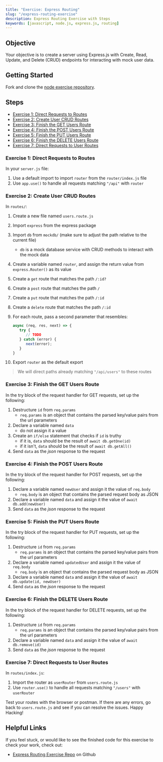 ```yaml
---
title: "Exercise: Express Routing"
slug: "/express-routing-exercise"
description: Express Routing Exercise with Steps
keywords: [javascript, node.js, express.js, routing]
---
```


## Objective

Your objective is to create a server using Express.js with Create, Read, Update, and Delete (CRUD) endpoints for interacting with mock user data.

## Getting Started

Fork and clone the [node exercise repository](https://github.com/Bryantellius/node-exercise).

## Steps

- [Exercise 1: Direct Requests to Routes](#exercise-1-direct-requests-to-routes)
- [Exercise 2: Create User CRUD Routes](#exercise-2-create-user-crud-routes)
- [Exercise 3: Finish the GET Users Route](#exercise-3-finish-the-get-users-route)
- [Exercise 4: Finish the POST Users Route](#exercise-4-finish-the-post-users-route)
- [Exercise 5: Finish the PUT Users Route](#exercise-5-finish-the-put-users-route)
- [Exercise 6: Finish the DELETE Users Route](#exercise-6-finish-the-delete-users-route)
- [Exercise 7: Direct Requests to User Routes](#exercise-7-direct-requests-to-user-routes)

### Exercise 1: Direct Requests to Routes

In your `server.js` file:

1. Use a default import to import `router` from the `router/index.js` file
2. Use `app.use()` to handle all requests matching `"/api"` with `router`

### Exercise 2: Create User CRUD Routes

In `routes/`:

1. Create a new file named `users.route.js`
2. Import `express` from the express package
3. Import `db` from `mockdb/` (make sure to adjust the path relative to the current file)
   - `db` is a mock database service with CRUD methods to interact with the mock data
4. Create a variable named `router`, and assign the return value from `express.Router()` as its value
5. Create a `get` route that matches the path `/:id?`
6. Create a `post` route that matches the path `/`
7. Create a `put` route that matches the path `/:id`
8. Create a `delete` route that matches the path `/:id`
9. For each route, pass a second parameter that resembles:
   
   ```js
   async (req, res, next) => {
      try {
         // TODO
      } catch (error) {
         next(error);
      }
   }
   ```
   
10. Export `router` as the default export

> We will direct paths already matching `"/api/users"` to these routes

### Exercise 3: Finish the GET Users Route

In the try block of the request handler for GET requests, set up the following:

1. Destructure `id` from `req.params`
   - `req.params` is an object that contains the parsed key/value pairs from the url parameters
2. Declare a variable named `data`
   - do not assign it a value
3. Create an `if/else` statement that checks if `id` is truthy
   - if it is, `data` should be the result of `await db.getOne(id)`
   - if it isn't, `data` should be the result of `await db.getAll()`
4. Send `data` as the _json_ response to the request

### Exercise 4: Finish the POST Users Route

In the try block of the request handler for POST requests, set up the following:

1. Declare a variable named `newUser` and assign it the value of `req.body`
   - `req.body` is an object that contains the parsed request body as JSON
2. Declare a variable named `data` and assign it the value of `await db.add(newUser)`
3. Send `data` as the _json_ response to the request

### Exercise 5: Finish the PUT Users Route

In the try block of the request handler for PUT requests, set up the following:

1. Destructure `id` from `req.params`
   - `req.params` is an object that contains the parsed key/value pairs from the url parameters
2. Declare a variable named `updatedUser` and assign it the value of `req.body`
   - `req.body` is an object that contains the parsed request body as JSON
3. Declare a variable named `data` and assign it the value of `await db.update(id, newUser)`
4. Send `data` as the _json_ response to the request

### Exercise 6: Finish the DELETE Users Route

In the try block of the request handler for DELETE requests, set up the following:

1. Destructure `id` from `req.params`
   - `req.params` is an object that contains the parsed key/value pairs from the url parameters
2. Declare a variable named `data` and assign it the value of `await db.remove(id)`
3. Send `data` as the _json_ response to the request

### Exercise 7: Direct Requests to User Routes

In `routes/index.js`:

1. Import the router as `userRouter` from `users.route.js`
2. Use `router.use()` to handle all requests matching `"/users"` with `userRouter`

Test your routes with the browser or postman. If there are any errors, go back to `users.route.js` and see if you can resolve the issues. Happy Hacking!

## Helpful Links

If you feel stuck, or would like to see the finished code for this exercise to check your work, check out:

<!-- - [React #4: React Hooks Exercise Video](https://vimeo.com/743441262) on Vimeo -->

- [Express Routing Exercise Repo](https://github.com/Bryantellius/node-exercise/tree/http-express-server) on Github
